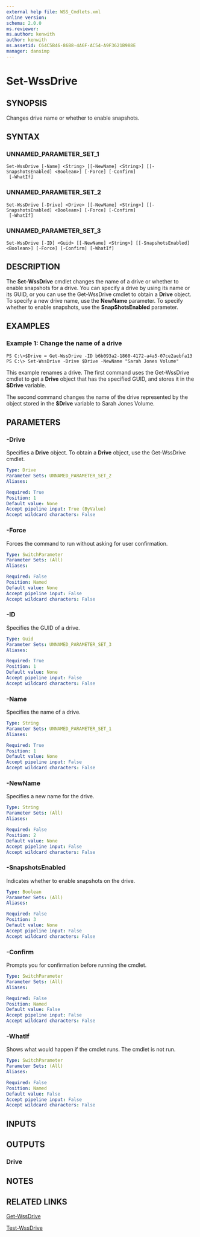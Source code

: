 ```yaml
---
external help file: WSS_Cmdlets.xml
online version: 
schema: 2.0.0
ms.reviewer:
ms.author: kenwith
author: kenwith
ms.assetid: C64C5B46-86B8-4A6F-AC54-A9F3621B988E
manager: dansimp
---
```


# Set-WssDrive

## SYNOPSIS
Changes drive name or whether to enable snapshots.

## SYNTAX

### UNNAMED_PARAMETER_SET_1
```
Set-WssDrive [-Name] <String> [[-NewName] <String>] [[-SnapshotsEnabled] <Boolean>] [-Force] [-Confirm]
 [-WhatIf]
```

### UNNAMED_PARAMETER_SET_2
```
Set-WssDrive [-Drive] <Drive> [[-NewName] <String>] [[-SnapshotsEnabled] <Boolean>] [-Force] [-Confirm]
 [-WhatIf]
```

### UNNAMED_PARAMETER_SET_3
```
Set-WssDrive [-ID] <Guid> [[-NewName] <String>] [[-SnapshotsEnabled] <Boolean>] [-Force] [-Confirm] [-WhatIf]
```

## DESCRIPTION
The **Set-WssDrive** cmdlet changes the name of a drive or whether to enable snapshots for a drive.
You can specify a drive by using its name or its GUID, or you can use the Get-WssDrive cmdlet to obtain a **Drive** object.
To specify a new drive name, use the **NewName** parameter.
To specify whether to enable snapshots, use the **SnapShotsEnabled** parameter.

## EXAMPLES

### Example 1: Change the name of a drive
```
PS C:\>$Drive = Get-WssDrive -ID b6b093a2-1860-4172-a4a5-07ce2aebfa13 PS C:\> Set-WssDrive -Drive $Drive -NewName "Sarah Jones Volume"
```

This example renames a drive.
The first command uses the Get-WssDrive cmdlet to get a **Drive** object that has the specified GUID, and stores it in the **$Drive** variable.

The second command changes the name of the drive represented by the object stored in the **$Drive** variable to Sarah Jones Volume.

## PARAMETERS

### -Drive
Specifies a **Drive** object.
To obtain a **Drive** object, use the Get-WssDrive cmdlet.

```yaml
Type: Drive
Parameter Sets: UNNAMED_PARAMETER_SET_2
Aliases: 

Required: True
Position: 1
Default value: None
Accept pipeline input: True (ByValue)
Accept wildcard characters: False
```

### -Force
Forces the command to run without asking for user confirmation.

```yaml
Type: SwitchParameter
Parameter Sets: (All)
Aliases: 

Required: False
Position: Named
Default value: None
Accept pipeline input: False
Accept wildcard characters: False
```

### -ID
Specifies the GUID of a drive.

```yaml
Type: Guid
Parameter Sets: UNNAMED_PARAMETER_SET_3
Aliases: 

Required: True
Position: 1
Default value: None
Accept pipeline input: False
Accept wildcard characters: False
```

### -Name
Specifies the name of a drive.

```yaml
Type: String
Parameter Sets: UNNAMED_PARAMETER_SET_1
Aliases: 

Required: True
Position: 1
Default value: None
Accept pipeline input: False
Accept wildcard characters: False
```

### -NewName
Specifies a new name for the drive.

```yaml
Type: String
Parameter Sets: (All)
Aliases: 

Required: False
Position: 2
Default value: None
Accept pipeline input: False
Accept wildcard characters: False
```

### -SnapshotsEnabled
Indicates whether to enable snapshots on the drive.

```yaml
Type: Boolean
Parameter Sets: (All)
Aliases: 

Required: False
Position: 3
Default value: None
Accept pipeline input: False
Accept wildcard characters: False
```

### -Confirm
Prompts you for confirmation before running the cmdlet.

```yaml
Type: SwitchParameter
Parameter Sets: (All)
Aliases: 

Required: False
Position: Named
Default value: False
Accept pipeline input: False
Accept wildcard characters: False
```

### -WhatIf
Shows what would happen if the cmdlet runs.
The cmdlet is not run.

```yaml
Type: SwitchParameter
Parameter Sets: (All)
Aliases: 

Required: False
Position: Named
Default value: False
Accept pipeline input: False
Accept wildcard characters: False
```

## INPUTS

## OUTPUTS

### Drive

## NOTES

## RELATED LINKS

[Get-WssDrive](./Get-WssDrive.md)

[Test-WssDrive](./Test-WssDrive.md)

